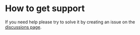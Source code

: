# How to get support

If you need help please try to solve it by creating an issue on the [discussions page](https://github.com/iwf-web/json-request-check-bundle/discussions).

